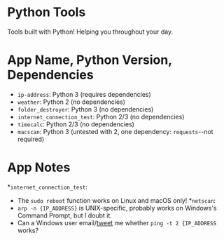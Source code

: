 # Python Tools
Tools built with Python! Helping you throughout your day.

# App Name, Python Version, Dependencies
  - `ip-address`: Python 3 (requires dependencies)
  - `weather`: Python 2 (no dependencies)
  - `folder_destroyer`: Python 3 (no dependencies)
  - `internet_connection_test`: Python 2/3 (no dependencies)
  - `timecalc`: Python 2/3 (no dependencies)
  - `macscan`: Python 3 (untested with 2, one dependency: `requests`--not required)


# App Notes
*`internet_connection_test`: 
  - The `sudo reboot` function works on Linux and macOS only!
*`netscan`:
  - `arp -n {IP_ADDRESS}` is UNIX-specific, probably works on Windows's Command Prompt, but I doubt it.
  - Can a Windows user email/[tweet](https://twitter.com/hkamran80) me whether `ping -t 2 {IP_ADDRESS` works?
